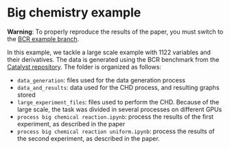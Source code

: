 # Big chemistry example

**Warning**: To properly reproduce the results of the paper, you must switch to the [BCR example branch](https://github.com/TheoBourdais/ComputationalHypergraphDiscovery/tree/BCR-example).

In this example, we tackle a large scale example with 1122 variables and their derivatives. The data is generated using the BCR benchmark from the [Catalyst repository](https://github.com/SciML/Catalyst_PLOS_COMPBIO_2023). The folder is organized as follows:
- `data_generation`: files used for the data generation process
- `data_and_results`: data used for the CHD process, and resulting graphs stored
- `large_experiment_files`: files used to perform the CHD. Because of the large scale, the task was divided in several processes on different GPUs
- `process big chemical reaction.ipynb`: process the results of the first experiment, as described in the paper
- `process big chemical reaction uniform.ipynb`: process the results of the second experiment, as described in the paper. 
